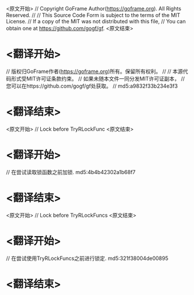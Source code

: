 
<原文开始>
// Copyright GoFrame Author(https://goframe.org). All Rights Reserved.
//
// This Source Code Form is subject to the terms of the MIT License.
// If a copy of the MIT was not distributed with this file,
// You can obtain one at https://github.com/gogf/gf.
<原文结束>

# <翻译开始>
// 版权归GoFrame作者(https://goframe.org)所有。保留所有权利。
//
// 本源代码形式受MIT许可证条款约束。
// 如果未随本文件一同分发MIT许可证副本，
// 您可以在https://github.com/gogf/gf处获取。
// md5:a9832f33b234e3f3
# <翻译结束>


<原文开始>
// Lock before TryRLockFunc
<原文结束>

# <翻译开始>
// 在尝试读取锁函数之前加锁. md5:4b4b42302a1b68f7
# <翻译结束>


<原文开始>
// Lock before TryRLockFuncs
<原文结束>

# <翻译开始>
// 在尝试使用TryRLockFuncs之前进行锁定. md5:321f38004de00895
# <翻译结束>

